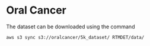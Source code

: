 # Oral Cancer

The dataset can be downloaded using the command

``` shell
aws s3 sync s3://oralcancer/5k_dataset/ RTMDET/data/
```
